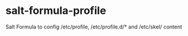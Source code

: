 # salt-formula-profile

Salt Formula to config /etc/profile, /etc/profile.d/* and /etc/skel/ content
